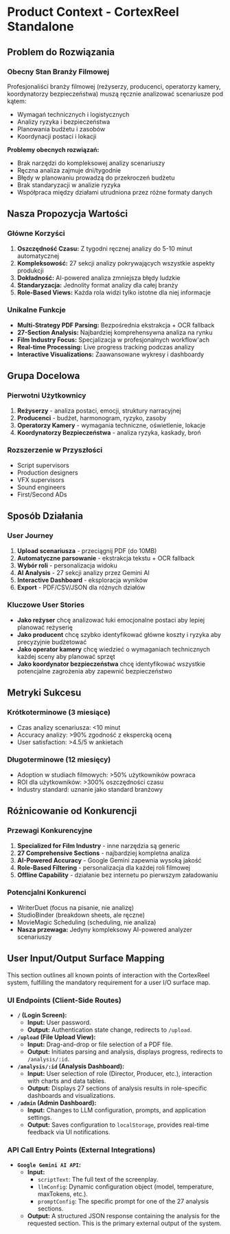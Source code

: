 # Product Context - CortexReel Standalone

## Problem do Rozwiązania

### Obecny Stan Branży Filmowej
Profesjonaliści branży filmowej (reżyserzy, producenci, operatorzy kamery, koordynatorzy bezpieczeństwa) muszą ręcznie analizować scenariusze pod kątem:
- Wymagań technicznych i logistycznych
- Analizy ryzyka i bezpieczeństwa  
- Planowania budżetu i zasobów
- Koordynacji postaci i lokacji

**Problemy obecnych rozwiązań:**
- Brak narzędzi do kompleksowej analizy scenariuszy
- Ręczna analiza zajmuje dni/tygodnie
- Błędy w planowaniu prowadzą do przekroczeń budżetu
- Brak standaryzacji w analizie ryzyka
- Współpraca między działami utrudniona przez różne formaty danych

## Nasza Propozycja Wartości

### Główne Korzyści
1. **Oszczędność Czasu:** Z tygodni ręcznej analizy do 5-10 minut automatycznej
2. **Kompleksowość:** 27 sekcji analizy pokrywających wszystkie aspekty produkcji
3. **Dokładność:** AI-powered analiza zmniejsza błędy ludzkie
4. **Standaryzacja:** Jednolity format analizy dla całej branży
5. **Role-Based Views:** Każda rola widzi tylko istotne dla niej informacje

### Unikalne Funkcje
- **Multi-Strategy PDF Parsing:** Bezpośrednia ekstrakcja + OCR fallback
- **27-Section Analysis:** Najbardziej komprehensywna analiza na rynku
- **Film Industry Focus:** Specjalizacja w profesjonalnych workflow'ach
- **Real-time Processing:** Live progress tracking podczas analizy
- **Interactive Visualizations:** Zaawansowane wykresy i dashboardy

## Grupa Docelowa

### Pierwotni Użytkownicy
1. **Reżyserzy** - analiza postaci, emocji, struktury narracyjnej
2. **Producenci** - budżet, harmonogram, ryzyko, zasoby  
3. **Operatorzy Kamery** - wymagania techniczne, oświetlenie, lokacje
4. **Koordynatorzy Bezpieczeństwa** - analiza ryzyka, kaskady, broń

### Rozszerzenie w Przyszłości
- Script supervisors
- Production designers  
- VFX supervisors
- Sound engineers
- First/Second ADs

## Sposób Działania

### User Journey
1. **Upload scenariusza** - przeciągnij PDF (do 10MB)
2. **Automatyczne parsowanie** - ekstrakcja tekstu + OCR fallback
3. **Wybór roli** - personalizacja widoku
4. **AI Analysis** - 27 sekcji analizy przez Gemini AI
5. **Interactive Dashboard** - eksploracja wyników
6. **Export** - PDF/CSV/JSON dla różnych działów

### Kluczowe User Stories
- **Jako reżyser** chcę analizować łuki emocjonalne postaci aby lepiej planować reżyserię
- **Jako producent** chcę szybko identyfikować główne koszty i ryzyka aby precyzyjnie budżetować
- **Jako operator kamery** chcę wiedzieć o wymaganiach technicznych każdej sceny aby planować sprzęt
- **Jako koordynator bezpieczeństwa** chcę identyfikować wszystkie potencjalne zagrożenia aby zapewnić bezpieczeństwo

## Metryki Sukcesu

### Krótkoterminowe (3 miesiące)
- Czas analizy scenariusza: <10 minut
- Accuracy analizy: >90% zgodność z ekspercką oceną
- User satisfaction: >4.5/5 w ankietach

### Długoterminowe (12 miesięcy)  
- Adoption w studiach filmowych: >50% użytkowników powraca
- ROI dla użytkowników: >300% oszczędności czasu
- Industry standard: uznanie jako standard branżowy

## Różnicowanie od Konkurencji

### Przewagi Konkurencyjne
1. **Specialized for Film Industry** - inne narzędzia są generic
2. **27 Comprehensive Sections** - najbardziej kompletna analiza
3. **AI-Powered Accuracy** - Google Gemini zapewnia wysoką jakość
4. **Role-Based Filtering** - personalizacja dla każdej roli filmowej
5. **Offline Capability** - działanie bez internetu po pierwszym załadowaniu

### Potencjalni Konkurenci
- WriterDuet (focus na pisanie, nie analizę)
- StudioBinder (breakdown sheets, ale ręczne)
- MovieMagic Scheduling (scheduling, nie analiza)
- **Nasza przewaga:** Jedyny kompleksowy AI-powered analyzer scenariuszy 

## User Input/Output Surface Mapping

This section outlines all known points of interaction with the CortexReel system, fulfilling the mandatory requirement for a user I/O surface map.

### UI Endpoints (Client-Side Routes)
- **`/` (Login Screen):**
  - **Input:** User password.
  - **Output:** Authentication state change, redirects to `/upload`.
- **`/upload` (File Upload View):**
  - **Input:** Drag-and-drop or file selection of a PDF file.
  - **Output:** Initiates parsing and analysis, displays progress, redirects to `/analysis/:id`.
- **`/analysis/:id` (Analysis Dashboard):**
  - **Input:** User selection of role (Director, Producer, etc.), interaction with charts and data tables.
  - **Output:** Displays 27 sections of analysis results in role-specific dashboards and visualizations.
- **`/admin` (Admin Dashboard):**
  - **Input:** Changes to LLM configuration, prompts, and application settings.
  - **Output:** Saves configuration to `localStorage`, provides real-time feedback via UI notifications.

### API Call Entry Points (External Integrations)
- **`Google Gemini AI API`:**
  - **Input:**
    - `scriptText`: The full text of the screenplay.
    - `llmConfig`: Dynamic configuration object (model, temperature, maxTokens, etc.).
    - `promptConfig`: The specific prompt for one of the 27 analysis sections.
  - **Output:** A structured JSON response containing the analysis for the requested section. This is the primary external output of the system. 